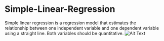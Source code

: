 # Simple-Linear-Regression
Simple linear regression is a regression model that estimates the relationship between one independent variable and one dependent variable using a straight line. Both variables should be quantitative.
![Alt Text](https://mlfromscratch.com/content/images/size/w2000/2020/06/linear_regression_gif.gif)
